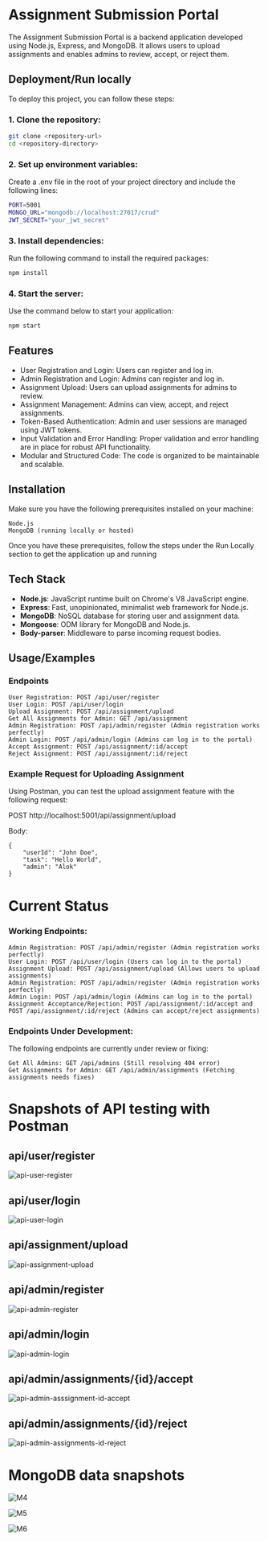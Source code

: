 
# Assignment Submission Portal

The Assignment Submission Portal is a backend application developed using Node.js, Express, and MongoDB. It allows users to upload assignments and enables admins to review, accept, or reject them.


## Deployment/Run locally

To deploy this project, you can follow these steps:

### 1. Clone the repository:

```bash
git clone <repository-url>
cd <repository-directory>
```

### 2. Set up environment variables: 
Create a .env file in the root of your project directory and include the following lines:

```bash
PORT=5001
MONGO_URL="mongodb://localhost:27017/crud"
JWT_SECRET="your_jwt_secret"
```

### 3. Install dependencies: 
Run the following command to install the required packages:

```bash
npm install
```

### 4. Start the server: 
Use the command below to start your application:

```bash
npm start
```


## Features

- User Registration and Login: Users can register and log in.
- Admin Registration and Login: Admins can register and log in.
- Assignment Upload: Users can upload assignments for admins to review.
- Assignment Management: Admins can view, accept, and reject assignments.
- Token-Based Authentication: Admin and user sessions are managed using JWT tokens.
- Input Validation and Error Handling: Proper validation and error handling are in place for robust API functionality.
- Modular and Structured Code: The code is organized to be maintainable and scalable.

  
## Installation

Make sure you have the following prerequisites installed on your machine:


    Node.js 
    MongoDB (running locally or hosted)

Once you have these prerequisites, follow the steps under the Run Locally section to get the application up and running
    
## Tech Stack

- **Node.js**: JavaScript runtime built on Chrome's V8 JavaScript engine.
- **Express**: Fast, unopinionated, minimalist web framework for Node.js.
- **MongoDB**: NoSQL database for storing user and assignment data.
- **Mongoose**: ODM library for MongoDB and Node.js.   
- **Body-parser**: Middleware to parse incoming request bodies.


## Usage/Examples

### Endpoints

    User Registration: POST /api/user/register
    User Login: POST /api/user/login
    Upload Assignment: POST /api/assignment/upload
    Get All Assignments for Admin: GET /api/assignment
    Admin Registration: POST /api/admin/register (Admin registration works perfectly)
    Admin Login: POST /api/admin/login (Admins can log in to the portal)
    Accept Assignment: POST /api/assignment/:id/accept
    Reject Assignment: POST /api/assignment/:id/reject

### Example Request for Uploading Assignment

Using Postman, you can test the upload assignment feature with the following request:

POST http://localhost:5001/api/assignment/upload

Body:
```
{
    "userId": "John Doe",
    "task": "Hello World",
    "admin": "Alok"
}
```
# Current Status

### Working Endpoints:

    Admin Registration: POST /api/admin/register (Admin registration works perfectly)
    User Login: POST /api/user/login (Users can log in to the portal)
    Assignment Upload: POST /api/assignment/upload (Allows users to upload assignments)
    Admin Registration: POST /api/admin/register (Admin registration works perfectly)
    Admin Login: POST /api/admin/login (Admins can log in to the portal)
    Assignment Acceptance/Rejection: POST /api/assignment/:id/accept and POST /api/assignment/:id/reject (Admins can accept/reject assignments)

### Endpoints Under Development:

The following endpoints are currently under review or fixing:

    Get All Admins: GET /api/admins (Still resolving 404 error)
    Get Assignments for Admin: GET /api/admin/assignments (Fetching assignments needs fixes)


# Snapshots of API testing with Postman 
## api/user/register
![api-user-register](https://github.com/user-attachments/assets/a2c23a94-a6e4-459b-9f43-01dfdd49c336)

## api/user/login
![api-user-login](https://github.com/user-attachments/assets/3340fb3b-f5c8-45eb-ab20-0f082907aa32)

## api/assignment/upload
![api-assignment-upload](https://github.com/user-attachments/assets/3e9cc30e-f4ca-4bbe-951f-66f0398242e6)

## api/admin/register
![api-admin-register](https://github.com/user-attachments/assets/e828ff29-4f65-4a61-ad42-ba5f95ba31bd)

## api/admin/login
![api-admin-login](https://github.com/user-attachments/assets/e61a28f4-3a36-4d42-a2a0-436cb42c8033)

## api/admin/assignments/{id}/accept
![api-admin-asssignment-id-accept](https://github.com/user-attachments/assets/34ed2c77-4fdd-421e-8c61-136e401239f5)

## api/admin/assignments/{id}/reject
![api-admin-assignments-id-reject](https://github.com/user-attachments/assets/e64985a2-dc01-4d86-9981-b2e6ca3c45ad)


# MongoDB data snapshots

![M4](https://github.com/user-attachments/assets/329f7050-cf0c-4a0a-be49-252bdb473113)

![M5](https://github.com/user-attachments/assets/7404c278-b6fa-47d2-8c7e-d2d6e3d6225b)

![M6](https://github.com/user-attachments/assets/fbbd953c-01aa-42aa-a195-b99cefb882cb)






